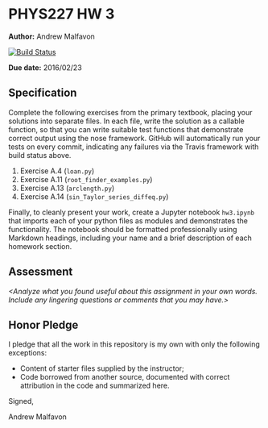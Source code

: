 # PHYS227 HW 3

**Author:** Andrew Malfavon

[![Build Status](https://travis-ci.org/chapman-phys227-2016s/hw-3-malfa100.svg?branch=master)](https://travis-ci.org/chapman-phys227-2016s/hw-3-malfa100)

**Due date:** 2016/02/23

## Specification

Complete the following exercises from the primary textbook, placing your solutions into separate files. In each file, write the solution as a callable function, so that you can write suitable test functions that demonstrate correct output using the nose framework. GitHub will automatically run your tests on every commit, indicating any failures via the Travis framework with build status above.

1. Exercise A.4 (```loan.py```)
1. Exercise A.11 (```root_finder_examples.py```)
1. Exercise A.13 (```arclength.py```)
1. Exercise A.14 (```sin_Taylor_series_diffeq.py```)

Finally, to cleanly present your work, create a Jupyter notebook ```hw3.ipynb``` that imports each of your python files as modules and demonstrates the functionality. The notebook should be formatted professionally using Markdown headings, including your name and a brief description of each homework section.

## Assessment

_\<Analyze what you found useful about this assignment in your own words. Include any lingering questions or comments that you may have.\>_

## Honor Pledge

I pledge that all the work in this repository is my own with only the following exceptions:

* Content of starter files supplied by the instructor;
* Code borrowed from another source, documented with correct attribution in the code and summarized here.

Signed,

Andrew Malfavon
